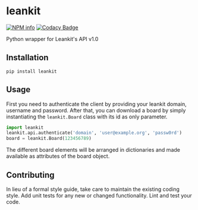 # leankit

[![NPM info](https://travis-ci.org/Funk66/leankit.svg?branch=master)](https://travis-ci.org/Funk66/leankit.svg?branch=master)
[![Codacy Badge](https://api.codacy.com/project/badge/Grade/3976597cd3694ccba012c1da176fa85f)](https://www.codacy.com/app/Funk66/leankit?utm_source=github.com&amp;utm_medium=referral&amp;utm_content=Funk66/leankit&amp;utm_campaign=Badge_Grade)

Python wrapper for Leankit's API v1.0

## Installation

  ```
  pip install leankit
  ```

## Usage

First you need to authenticate the client by providing your leankit domain, username and password.
After that, you can download a board by simply instantiating the `leankit.Board` class with its id as only parameter.

  ```python
  import leankit
  leankit.api.authenticate('domain', 'user@example.org', 'passw0rd')
  board = leankit.Board(123456789)
  ```

The different board elements will be arranged in dictionaries and made available as attributes of the board object.

## Contributing

In lieu of a formal style guide, take care to maintain the existing coding style.
Add unit tests for any new or changed functionality. Lint and test your code.
